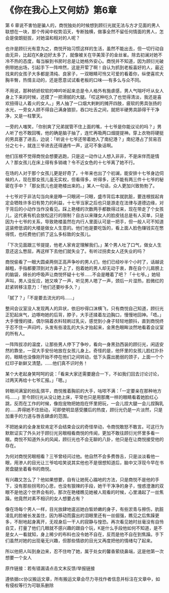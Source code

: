 # 《你在我心上又何妨》第6章

第 6 章说不害怕是骗人的，商悦独处的时候想到顾衍光就无法与方才见面的男人联想在一块，那个传闻中权势滔天，专断独横，做事全然不留任何情面的男人，怎会是俊朗挺拔，对她温和相对的人呢？

也许是顾衍光有意为之，商悦开始习惯这样的生活，虽然不能出去，但一切行动自由无异，比起在K身边好太多了，就像被关在华美笼子的金丝雀。除去初澜对她不冷不热的态度，每当躲到书房时总是让她格外安心。商悦并不知道，因为顾衍光破例带她出场，引起手下一阵哗然，这是开荤了啊！自认为抓到老板喜好的人，最近找来的女孩子大多都是清纯、良家子，一双眼睛可怜又可爱的看着你，纵使喜欢大胸丰臀，热情主动的，还是愿意试试看老板的口味──有多么与众不同。

不用说，那种娇娇软软的呻吟听起来总是令人格外有施虐感，男人气喘吁吁从女人身上下来的时候，还摸了一把滑腻的大腿。「哎这种吃久了也觉得清淡，我还是喜欢扭得让人着火的女人。」男人抽了一口烟大剌剌的摊开四肢，疲软的男具张扬的水光，一旁女人顾不得自己满身狼狈，吞口吐舌之间，就把半硬男具舔得干干净净，又是一柱擎天。

一旁的人嗤笑，「你别爽了兄弟就管不住上面的嘴，十七爷是你能议论的吗？」男人听了也不敢回嘴，他的确是脑子抽了，连忙再吸两口烟提提神。穿上衣物将硬挺的男具塞了进去，边说：「听说十七爷还带着她入了南纪港？」南纪港占了贸易百分之七十，就连三爷进去还得通传一声，这可不象话啊。

他们压根不觉得商悦会想要逃跑，只是这一动作让人想入非非，不是床伴而是情人？那女孩儿在床上得有多销魂？令不近女色的十七爷离了她不行。

在场的人对于那个女孩儿更是好奇了，十年来也出了个初澜，能安排十七爷身边伺候的人，现在那女孩儿虽无实权，但看得多，听得多，还不能有两三件十七爷的秘密在手中？「那女孩儿也是艳楼出来的。」某人一句话，众人更加兴致勃勃了。

十七爷对于非法勾当向来是睁一只眼闭一只眼，盛市背后本就肮脏，要连根拔起肯定会牺牲许多旧有势力的利益，十七爷当家之后也只是游走在法律与道德边缘，对于背后的小动作当作没看见。踩上艳楼的次数两手都数得过来，现在带走了个女孩儿，这代表有机会放松这行的限制？自古以来赚女人的脸皮钱总是有人买单，只是因为十七爷的关系，导致艳楼虽然在内行人里面认可是一把手，但一般人可不知道这装修低调的大楼是做女人生意的。他们也是要吃饭的，看上面人脸色赚钱实在憋得慌，也枉费他们抓了这么多标致的女孩儿。

「下次见面跟三爷提提，他老人家肯定理解我们。」某个男人吐了口气，做女人生意还这么憋屈，再这样下去他们就失业了。有听过拐卖女人还失业的吗？

商悦偷看了一眼大圆桌两侧正高声争吵的男人们，他们已经吵半个小时了，话越说越粗，手指都要顶到对方鼻子上了，抱着她的男人却无动于衷，靠在自个儿肩膀上的脑袋，绵长的呼吸声让商悦怀疑十七爷……不会是睡着了吧？「十七爷。」她轻声叫，男人没反应，她又唤了一声，听见男人嗯了一声，颈后一片湿热，脸微红的赶紧转移注意力：「他们还要吵多久？」

「腻了？」「不是要去流光的吗……」

整间会议室没人发现两人的异状，依旧吵得口沫横飞，只有商悦自己知道，顾衍光正犯起床气，边啄吻她的后背，脖子，大手还揉着左边胸口，慢慢地回神。「唔。」大手慢慢的揉，偶尔隔着衣料轻刷过乳尖，感觉到小身子轻轻地颤抖，直到商悦终于忍不住一声闷吟，头发有些凌乱的大头才抬起来，金黑色眼眸淡然地看着会议室的所有人。

一阵阵拔凉的温度，让那些男人停下了争吵，看向一身黑劲西装的顾衍光，闲适安然的靠坐，一双大手安份地放在女孩儿身上。奇怪的是，他怀里的女孩儿脸红扑扑的，眼睛也没像刚开始不停在他们之间转动，低下头露出脆弱的颈子，上面一个个红印子新鲜又清楚。……他们真不识时务！

某个大老起身笑呵呵的说：「看来大家还需要磨合一下，不如我们回去讨论讨论，过两天再给十七爷汇报。」「嗯。」

转眼间满室的纷乱弭平，商悦推着胸前的大手，咕哝不满：「一定要亲在那种地方吗……」至今顾衍光从没让她上床，平常也只是用那鹰一样的眼睛看着她脸红心跳，反而在工作的时候，像抱宠物把她抱在怀里把玩，一会儿捏大腿一会儿捏胸乳的……弄得她不住扭动，可即使明显感受腰后的热度，顾衍光仍是一片淡然，只是加重手的力道与唇舌肆虐的范围。

不把她亲的全身发软肯定不会结束会议的奇怪举动，令商悦敢怒不敢言。可这行为默默证实了外头对于顾衍光另眼相看商悦的传闻，更加不敢往顾衍光怀里多看一眼。商悦不知道外头的风闻，顾衍光也不会无聊的八卦，他只是在让商悦接受他的存在。

为何对商悦另眼相看？三爷曾经问过他。他自然不会多费唇舌，只是淡淡看他一眼，用渗人的目光让三爷哈哈笑说其实他也不是很想知道后，脑中又浮现今早在书房盘腿坐着看书的商悦。

有兴趣又怎么了？他如果想要，自有让她死心蹋地的方法，只是商悦不是他的手下，没有那些拐弯的心思，也没有狠辣的手段，她干干净净的身子，惶惑澄澈的双眼不是他这个世界会有的，那次在艳楼瞧见她被人观看的时候，心里涌起了一丝焦躁。他竟然对素不相识的女人想要占有？

像在场每个男人一样，目光放肆地逡巡她白皙娇嫩的身子，有些淤青与擦伤，肮脏凌乱的脸被长发盖住，因为移动而露出的泪眼里还有一丝倔强，瞧见之后焦躁更多，不耐地起身离开，无视身后一干人的寂静与惶恐。再次看见她时丝毫没有自怜自艾，打量了他们几眼就不感兴趣的跟自个玩，K是什么手段他如何不知道，是不是女人一看就知，身上稀少的布料也没令她不自在，反而是他不自在到焦躁。手下们虽然对她的出现毫无兴趣，但那些情欲的目光又再度把他的情绪勾了起来。

所以他把人叫到身边来，忍不住吻了她，属于处女的馨香萦绕鼻端，这是他第一次想要一个女人 

原作链接：若有错漏请点击文末反馈/举报链接

遵依据cc协议搬运文章，所有搬运文章会尽力寻找作者信息并标注在文章中，如有侵权等行为可联系删除
